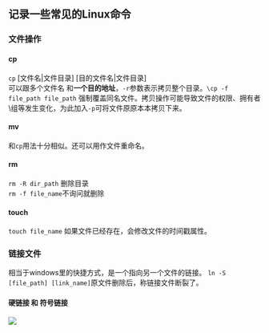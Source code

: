 ## 记录一些常见的Linux命令
### 文件操作
#### cp
`cp` [文件名|文件目录] [目的文件名|文件目录]  
可以跟多个文件名 和**一个目的地址**，`-r`参数表示拷贝整个目录。`\cp -f file_path file_path` 强制覆盖同名文件。拷贝操作可能导致文件的权限、拥有者\组等发生变化，为此加入`-p`可将文件原原本本拷贝下来。

#### mv 
和`cp`用法十分相似。还可以用作文件重命名。

#### rm
`rm -R dir_path` 删除目录  
`rm -f file_name`不询问就删除

#### touch
`touch file_name` 如果文件已经存在，会修改文件的时间戳属性。

### 链接文件
相当于windows里的快捷方式，是一个指向另一个文件的链接。
`ln -S [file_path] [link_name]`原文件删除后，称链接文件断裂了。
#### 硬链接 和 符号链接

![](https://pic.superbed.cn/item/5c9b751f3a213b0417379cf0)

